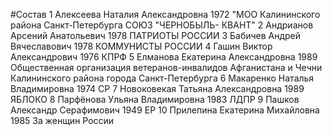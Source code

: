 #Состав
1 Алексеева Наталия Александровна 1972 \"МОО Калининского района Санкт-Петербурга СОЮЗ \"ЧЕРНОБЫЛЬ- КВАНТ\"
2 Андрианов Арсений Анатольевич 1978 ПАТРИОТЫ РОССИИ
3 Бабичев Андрей Вячеславович 1978 КОММУНИСТЫ РОССИИ
4 Гашин Виктор Александрович 1976 КПРФ
5 Елманова Екатерина Александровна 1989 Общественная организация ветеранов-инвалидов Афганистана и Чечни Калининского района города Санкт-Петербурга
6 Макаренко Наталья Владимировна 1974 СР
7 Новоковекая Татьяна Александровна 1989 ЯБЛОКО
8 Парфёнова Ульяна Владимировна 1983 ЛДПР
9 Пашков Александр Серафимович 1949 ЕР
10 Прилепина Екатерина Михайловна 1985 За женщин России
